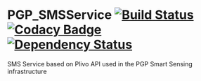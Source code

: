 PGP_SMSService [![Build Status](https://travis-ci.org/PGPSmartSensing/SMS_Service.svg?branch=master)](https://travis-ci.org/PGPSmartSensing/SMS_Service) [![Codacy Badge](https://www.codacy.com/project/badge/e74114d8e64f45c98b7c826497731b26)](https://www.codacy.com/public/sat/SMS_Service) [![Dependency Status](https://david-dm.org/PGPSmartSensing/SMS_Service.svg)](https://david-dm.org/PGPSmartSensing/SMS_Service)
=========

SMS Service based on Plivo API used in the PGP Smart Sensing infrastructure
